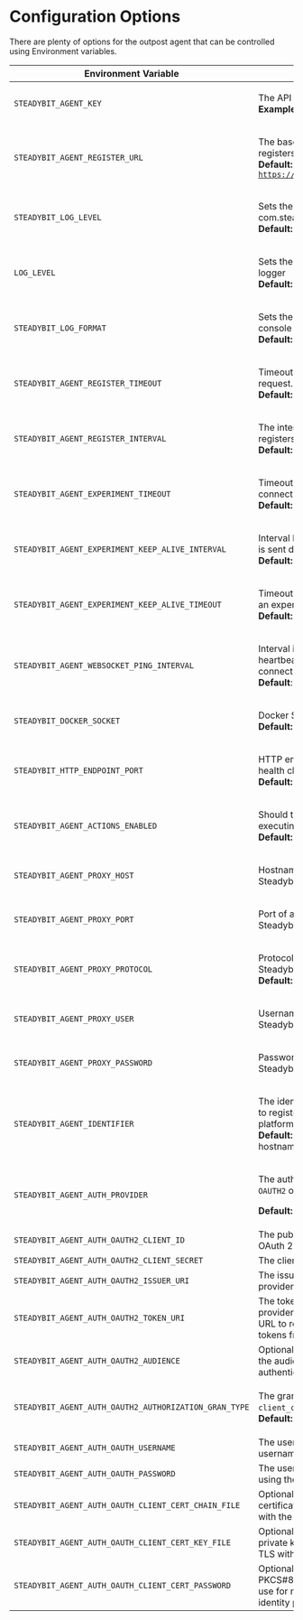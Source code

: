 # Configuration Options

There are plenty of options for the outpost agent that can be controlled using Environment variables.

| Environment Variable                                  | Description                                                                                                                                                |
|-------------------------------------------------------|------------------------------------------------------------------------------------------------------------------------------------------------------------|
| `STEADYBIT_AGENT_KEY`                                 | <p>The API key the agent uses<br><strong>Example:</strong> <code>foobar</code></p>                                                                         |
| `STEADYBIT_AGENT_REGISTER_URL`                        | <p>The baseUrl where the agent registers.<br><strong>Default:</strong> <code>https://platform.steadybit.com</code></p>                                     |
| `STEADYBIT_LOG_LEVEL`                                 | <p>Sets the loglevel for the com.steadybit logger<br><strong>Default:</strong> <code>INFO</code></p>                                                       |
| `LOG_LEVEL`                                           | <p>Sets the loglevel for the root logger<br><strong>Default:</strong> <code>INFO</code></p>                                                                |
| `STEADYBIT_LOG_FORMAT`                                | <p>Sets the log format for the console logger (<code>json</code> or <code>text</code>)<br><strong>Default:</strong> <code>text</code></p>                  |
| `STEADYBIT_AGENT_REGISTER_TIMEOUT`                    | <p>Timeout for the registration request.<br><strong>Default:</strong> <code>5s</code></p>                                                                  |
| `STEADYBIT_AGENT_REGISTER_INTERVAL`                   | <p>The interval how often the agent registers at the platform.<br><strong>Default:</strong> <code>5s</code></p>                                            |
| `STEADYBIT_AGENT_EXPERIMENT_TIMEOUT`                  | <p>Timeout for the request to connect to an experiment.<br><strong>Default:</strong> <code>5s</code></p>                                                   |
| `STEADYBIT_AGENT_EXPERIMENT_KEEP_ALIVE_INTERVAL`      | <p>Interval how often a keep alive is sent during an experiment.<br><strong>Default:</strong> <code>2s</code></p>                                          |
| `STEADYBIT_AGENT_EXPERIMENT_KEEP_ALIVE_TIMEOUT`       | <p>Timeout for a keep alive during an experiment<br><strong>Default:</strong> <code>10s</code></p>                                                         |
| `STEADYBIT_AGENT_WEBSOCKET_PING_INTERVAL`             | <p>Interval in seconds of the heartbeat for the websocket connection <br><strong>Default</strong>: <code>4s</code></p>                                     |
| `STEADYBIT_DOCKER_SOCKET`                             | <p>Docker Socket to connect to.<br><strong>Default:</strong> <code>/var/run/docker.sock</code></p>                                                         |
| `STEADYBIT_HTTP_ENDPOINT_PORT`                        | <p>HTTP endpoint port for the health check url<br><strong>Default:</strong> <code>42999</code></p>                                                         |
| `STEADYBIT_AGENT_ACTIONS_ENABLED`                     | <p>Should this agent be eligible for executing actions?<br><strong>Default:</strong> <code>true</code></p>                                                 |
| `STEADYBIT_AGENT_PROXY_HOST`                          | <p>Hostname of a proxy to access Steadybit platform<br></p>                                                                                                |
| `STEADYBIT_AGENT_PROXY_PORT`                          | <p>Port of a proxy to access Steadybit platform<br></p>                                                                                                    |
| `STEADYBIT_AGENT_PROXY_PROTOCOL`                      | <p>Protocol of a proxy to access Steadybit platform<br><strong>Default:</strong> <code>http</code></p>                                                     |
| `STEADYBIT_AGENT_PROXY_USER`                          | <p>Username of a proxy to access Steadybit platform<br></p>                                                                                                |
| `STEADYBIT_AGENT_PROXY_PASSWORD`                      | <p>Password of a proxy to access Steadybit platform<br></p>                                                                                                |
| `STEADYBIT_AGENT_IDENTIFIER`                          | <p>The identifier which will be used to register the agent at the platform<br><strong>Default:</strong> The agent will use the hostname as identifier</p>  |
| `STEADYBIT_AGENT_AUTH_PROVIDER`                       | <p>The auth mechanism to use - <code>OAUTH2</code> or <code>AGENT-KEY</code></p><p><strong>Default:</strong> <code>AGENT-KEY</code></p>                    |
| `STEADYBIT_AGENT_AUTH_OAUTH2_CLIENT_ID`               | The public identifier of your OAuth 2.0 Client                                                                                                             |
| `STEADYBIT_AGENT_AUTH_OAUTH2_CLIENT_SECRET`           | The client secret                                                                                                                                          |
| `STEADYBIT_AGENT_AUTH_OAUTH2_ISSUER_URI`              | The issuer uri of the identity provider                                                                                                                    |
| `STEADYBIT_AGENT_AUTH_OAUTH2_TOKEN_URI`               | The token uri of the identity provider to directly specify the URL to retrieve the access tokens from                                                      |
| `STEADYBIT_AGENT_AUTH_OAUTH2_AUDIENCE`                | Optional - Some provider needs the audience parameter to authenticate the client.                                                                          |
| `STEADYBIT_AGENT_AUTH_OAUTH2_AUTHORIZATION_GRAN_TYPE` | <p>The grant type to use either <code>client_credentials</code> or <code>password</code>.<br><strong>Default:</strong> <code>client_credentials</code></p> |
| `STEADYBIT_AGENT_AUTH_OAUTH_USERNAME`                 | The username to use for the username flow                                                                                                                  |
| `STEADYBIT_AGENT_AUTH_OAUTH_PASSWORD`                 | The username to use when using the password flow                                                                                                           |
| `STEADYBIT_AGENT_AUTH_OAUTH_CLIENT_CERT_CHAIN_FILE`   | Optional - the x.509 client certificate to use for mutual TLS with the identity provider.                                                                  |
| `STEADYBIT_AGENT_AUTH_OAUTH_CLIENT_CERT_KEY_FILE`     | Optional - the PKCS#8 encoded private key to use for mutual TLS with the identity provider                                                                 |
| `STEADYBIT_AGENT_AUTH_OAUTH_CLIENT_CERT_PASSWORD`     | Optional - Password for the the PKCS#8 encoded private key to use for mutual TLS with the identity provider                                                |
